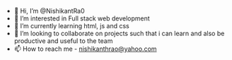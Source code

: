 - 👋 Hi, I’m @NishikantRa0
- 👀 I’m interested in Full stack web development
- 🌱 I’m currently learning html, js and css
- 💞️ I’m looking to collaborate on projects such that i can learn and also be productive and useful to the team
- 📫 How to reach me - nishikanthrao@yahoo.com

<!---
NishikantRa0/NishikantRa0 is a ✨ special ✨ repository because its `README.md` (this file) appears on your GitHub profile.
You can click the Preview link to take a look at your changes.
--->
